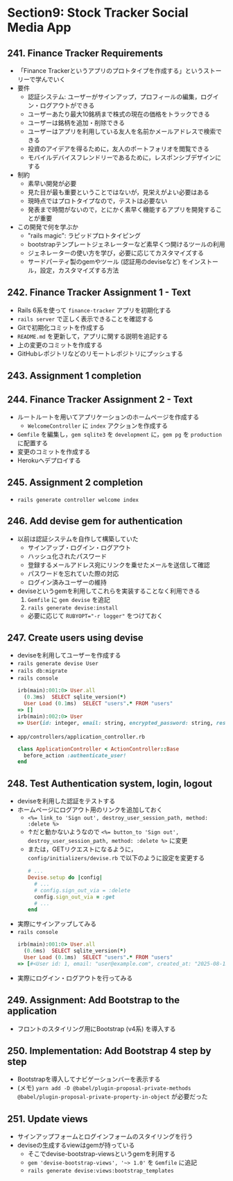 # Section9: Stock Tracker Social Media App

## 241. Finance Tracker Requirements

- 「Finance Trackerというアプリのプロトタイプを作成する」というストーリーで学んでいく
- 要件
  - 認証システム: ユーザーがサインアップ，プロフィールの編集，ログイン・ログアウトができる
  - ユーザーあたり最大10銘柄まで株式の現在の価格をトラックできる
  - ユーザーは銘柄を追加・削除できる
  - ユーザーはアプリを利用している友人を名前かメールアドレスで検索できる
  - 投資のアイデアを得るために，友人のポートフォリオを閲覧できる
  - モバイルデバイスフレンドリーであるために，レスポンシブデザインにする
- 制約
  - 素早い開発が必要
  - 見た目が最も重要ということではないが，見栄えがよい必要はある
  - 現時点ではプロトタイプなので，テストは必要ない
  - 発表まで時間がないので，とにかく素早く機能するアプリを開発することが重要
- この開発で何を学ぶか
  - "rails magic": ラピッドプロトタイピング
  - bootstrapテンプレートジェネレーターなど素早くつ開けるツールの利用
  - ジェネレーターの使い方を学び，必要に応じてカスタマイズする
  - サードパーティ製のgemやツール (認証用のdeviseなど) をインストール，設定，カスタマイズする方法

## 242. Finance Tracker Assignment 1 - Text

- Rails 6系を使って `finance-tracker` アプリを初期化する
- `rails server` で正しく表示できることを確認する
- Gitで初期化コミットを作成する
- `README.md` を更新して，アプリに関する説明を追記する
- 上の変更のコミットを作成する
- GitHubレポジトリなどのリモートレポジトリにプッシュする

## 243. Assignment 1 completion

## 244. Finance Tracker Assignment 2 - Text

- ルートルートを用いてアプリケーションのホームページを作成する
  - `WelcomeController` に `index` アクションを作成する
- `Gemfile` を編集し，`gem sqlite3` を `development` に，`gem pg` を `production` に配置する
- 変更のコミットを作成する
- Herokuへデプロイする

## 245. Assignment 2 completion

- `rails generate controller welcome index`

## 246. Add devise gem for authentication

- 以前は認証システムを自作して構築していた
  - サインアップ・ログイン・ログアウト
  - ハッシュ化されたパスワード
  - 登録するメールアドレス宛にリンクを乗せたメールを送信して確認
  - パスワードを忘れていた際の対応
  - ログイン済みユーザーの維持
- deviseというgemを利用してこれらを実装することなく利用できる
  1. `Gemfile` に `gem devise` を追記
  2. `rails generate devise:install`
    - 必要に応じて `RUBYOPT="-r logger"` をつけておく

## 247. Create users using devise

- deviseを利用してユーザーを作成する
- `rails generate devise User`
- `rails db:migrate`
- `rails console`
  ```ruby
  irb(main):001:0> User.all
    (0.3ms)  SELECT sqlite_version(*)
    User Load (0.1ms)  SELECT "users".* FROM "users"              
  => []
  irb(main):002:0> User
  => User(id: integer, email: string, encrypted_password: string, reset_password_token: string, reset_password_sent_at: datetime, remember_created_at: datetime, created_at: datetime, updated_at: datetime)
  ```
- `app/controllers/application_controller.rb`
  ```ruby
  class ApplicationController < ActionController::Base
    before_action :authenticate_user!
  end
  ```

## 248. Test Authentication system, login, logout

- deviseを利用した認証をテストする
- ホームページにログアウト用のリンクを追加しておく
  - `<%= link_to 'Sign out', destroy_user_session_path, method: :delete %>`
  - ↑だと動かないようなので `<%= button_to 'Sign out', destroy_user_session_path, method: :delete %>` に変更
  - または，GETリクエストになるように，`config/initializers/devise.rb` で以下のように設定を変更する
    ```rb
    # ...
    Devise.setup do |config|
      # ...
      # config.sign_out_via = :delete
      config.sign_out_via = :get
      # ...
    end
    ```
- 実際にサインアップしてみる
- `rails console`
  ```ruby
  irb(main):001:0> User.all
    (0.6ms)  SELECT sqlite_version(*)
    User Load (0.1ms)  SELECT "users".* FROM "users"              
  => [#<User id: 1, email: "user@example.com", created_at: "2025-08-13 00:28:46.360604000 +0900", updated_at: "2025-08-13 00:28:46.360604000 +0900">]
  ```
- 実際にログイン・ログアウトを行ってみる


## 249. Assignment: Add Bootstrap to the application

- フロントのスタイリング用にBootstrap (v4系) を導入する

## 250. Implementation: Add Bootstrap 4 step by step

- Bootstrapを導入してナビゲーションバーを表示する
- (メモ) `yarn add -D @babel/plugin-proposal-private-methods @babel/plugin-proposal-private-property-in-object` が必要だった

## 251. Update views

- サインアップフォームとログインフォームのスタイリングを行う
- deviseの生成するviewはgemが持っている
  - そこでdevise-bootstrap-viewsというgemを利用する
  - `gem 'devise-bootstrap-views', '~> 1.0'` を `Gemfile` に追記
  - `rails generate devise:views:bootstrap_templates`
